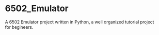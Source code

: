 # 6502_Emulator
A 6502 Emulator project written in Python, a well organized tutorial project for begineers. 
